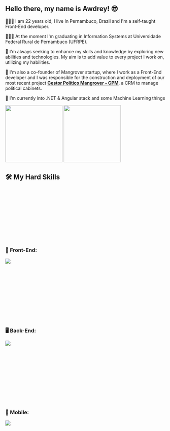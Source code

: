 ## Hello there, my name is <strong>Awdrey!</strong> 😎


👨🏽‍💻 I am 22 years old, I live In Pernambuco, Brazil and I'm a self-taught Front-End developer.

👨🏽‍🎓 At the moment I'm graduating in Information Systems at Universidade Federal Rural de Pernambuco (UFRPE).

🚀 I'm always seeking to enhance my skills and knowledge by exploring new abilities and technologies. My aim is to add value to every project I work on, utilizing my habilities.

🤖 I'm also a co-founder of Mangrover startup, where I work as a Front-End developer and I was responsible for the construction and deployment of our most recent project <a href="https://gpm.mangrover.com.br/login"><strong>Gestor Político Mangrover - GPM</strong></a>, a CRM to manage political cabinets.

🌱 I’m currently into .NET & Angular stack and some Machine Learning things


<div align="">
  <img height="180em" src="https://github-readme-stats.vercel.app/api?username=AwdreyCandido&show_icons=true&theme=transparent&include_all_commits=true&count_private=true"/>
  <img height="180em" src="https://github-readme-stats.vercel.app/api/top-langs/?username=AwdreyCandido&layout=compact&langs_count=7&theme=transparent"/>
</div>


<h2>🛠️ My Hard Skills</h2>
<h3 style="margin-top: 200px;">🎨 Front-End:</h3>

<p align="">
  <a href="https://skillicons.dev">
    <img  src="https://skillicons.dev/icons?i=js,html,css,bootstrap,sass,styledcomponents,tailwind,react,redux,nextjs,angular,gatsbyjs,ts,figma" />
  </a>
</p>

<h3 style="margin-top: 200px;">🖥️ Back-End:</h3>
<p align="">
  <a href="https://skillicons.dev">
    <img  src="https://skillicons.dev/icons?i=js,nodejs,express,cs,dotnet,python,django,php" />
  </a>
</p>

<h3 style="margin-top: 200px;">📱 Mobile:</h3>
<p align="">
  <a href="https://skillicons.dev">
    <img  src="https://skillicons.dev/icons?i=react,flutter,kotlin,androidstudio" />
  </a>
</p>




